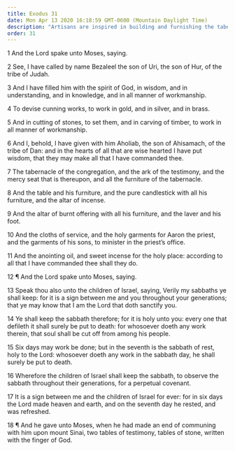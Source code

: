 ```yaml
---
title: Exodus 31
date: Mon Apr 13 2020 16:18:59 GMT-0600 (Mountain Daylight Time)
description: "Artisans are inspired in building and furnishing the tabernacle—Israel is commanded to keep the Lord’s Sabbaths—The death penalty is decreed for Sabbath desecration—Moses receives the stone tablets."
order: 31
---
```


1 And the Lord spake unto Moses, saying.

2 See, I have called by name Bezaleel the son of Uri, the son of Hur, of the tribe of Judah.

3 And I have filled him with the spirit of God, in wisdom, and in understanding, and in knowledge, and in all manner of workmanship.

4 To devise cunning works, to work in gold, and in silver, and in brass.

5 And in cutting of stones, to set them, and in carving of timber, to work in all manner of workmanship.

6 And I, behold, I have given with him Aholiab, the son of Ahisamach, of the tribe of Dan: and in the hearts of all that are wise hearted I have put wisdom, that they may make all that I have commanded thee.

7 The tabernacle of the congregation, and the ark of the testimony, and the mercy seat that is thereupon, and all the furniture of the tabernacle.

8 And the table and his furniture, and the pure candlestick with all his furniture, and the altar of incense.

9 And the altar of burnt offering with all his furniture, and the laver and his foot.

10 And the cloths of service, and the holy garments for Aaron the priest, and the garments of his sons, to minister in the priest’s office.

11 And the anointing oil, and sweet incense for the holy place: according to all that I have commanded thee shall they do.

12 ¶ And the Lord spake unto Moses, saying.

13 Speak thou also unto the children of Israel, saying, Verily my sabbaths ye shall keep: for it is a sign between me and you throughout your generations; that ye may know that I am the Lord that doth sanctify you.

14 Ye shall keep the sabbath therefore; for it is holy unto you: every one that defileth it shall surely be put to death: for whosoever doeth any work therein, that soul shall be cut off from among his people.

15 Six days may work be done; but in the seventh is the sabbath of rest, holy to the Lord: whosoever doeth any work in the sabbath day, he shall surely be put to death.

16 Wherefore the children of Israel shall keep the sabbath, to observe the sabbath throughout their generations, for a perpetual covenant.

17 It is a sign between me and the children of Israel for ever: for in six days the Lord made heaven and earth, and on the seventh day he rested, and was refreshed.

18 ¶ And he gave unto Moses, when he had made an end of communing with him upon mount Sinai, two tables of testimony, tables of stone, written with the finger of God.
